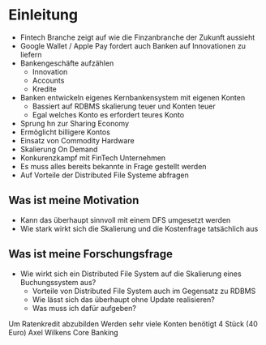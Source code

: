 Einleitung
==========

* Fintech Branche zeigt auf wie die Finzanbranche der Zukunft aussieht
* Google Wallet / Apple Pay fordert auch Banken auf Innovationen zu liefern
* Bankengeschäfte aufzählen
	* Innovation
	* Accounts
	* Kredite
* Banken entwickeln eigenes Kernbankensystem mit eigenen Konten
	* Bassiert auf RDBMS skalierung teuer und Konten teuer
	* Egal welches Konto es erfordert teures Konto
* Sprung hn zur Sharing Economy 
* Ermöglicht billigere Kontos
* Einsatz von Commodity Hardware
* Skalierung On Demand
* Konkurenzkampf mit FinTech Unternehmen
* Es muss alles bereits bekannte in Frage gestellt werden
* Auf Vorteile der Distributed File Systeme abfragen


## Was ist meine Motivation
* Kann das überhaupt sinnvoll mit einem DFS umgesetzt werden
* Wie stark wirkt sich die Skalierung und die Kostenfrage tatsächlich aus

## Was ist meine Forschungsfrage
* Wie wirkt sich ein Distributed File System auf die Skalierung eines Buchungssystem aus?
	* Vorteile von Distributed File System auch im Gegensatz zu RDBMS
	* Wie lässt sich das überhaupt ohne Update realisieren?
	* Was muss ich dafür aufgeben?
	
Um Ratenkredit abzubilden
Werden sehr viele Konten benötigt 4 Stück (40 Euro)
Axel Wilkens Core Banking
